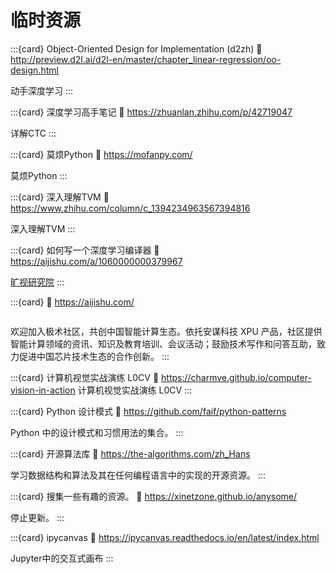 # 临时资源

:::{card} Object-Oriented Design for Implementation (d2zh)
:link: http://preview.d2l.ai/d2l-en/master/chapter_linear-regression/oo-design.html

动手深度学习
:::

:::{card} 深度学习高手笔记
:link: https://zhuanlan.zhihu.com/p/42719047

详解CTC
:::

:::{card} 莫烦Python
:link: https://mofanpy.com/

莫烦Python
:::

:::{card} 深入理解TVM
:link: https://www.zhihu.com/column/c_1394234963567394816

深入理解TVM
:::

:::{card} 如何写一个深度学习编译器
:link: https://aijishu.com/a/1060000000379967

[旷视研究院](https://aijishu.com/u/megviir)
:::

:::{card} 
:link: https://aijishu.com/

```{rubric} 连接开发者与智能计算生态
```
欢迎加入极术社区，共创中国智能计算生态。依托安谋科技 XPU 产品，社区提供智能计算领域的资讯、知识及教育培训、会议活动；鼓励技术写作和问答互助，致力促进中国芯片技术生态的合作创新。
:::

:::{card} 计算机视觉实战演练 L0CV
:link: https://charmve.github.io/computer-vision-in-action
计算机视觉实战演练 L0CV
:::

:::{card} Python 设计模式
:link: https://github.com/faif/python-patterns

Python 中的设计模式和习惯用法的集合。
:::

:::{card} 开源算法库
:link: https://the-algorithms.com/zh_Hans

学习数据结构和算法及其在任何编程语言中的实现的开源资源。
:::

:::{card} 搜集一些有趣的资源。
:link: https://xinetzone.github.io/anysome/

停止更新。
:::

:::{card} ipycanvas
:link: https://ipycanvas.readthedocs.io/en/latest/index.html

Jupyter中的交互式画布
:::
